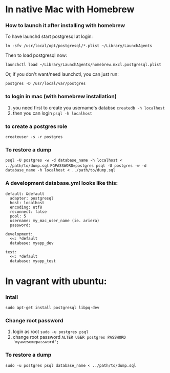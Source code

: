 # In native Mac with Homebrew

### How to launch it after installing with **homebrew**
To have launchd start postgresql at login:

    ln -sfv /usr/local/opt/postgresql/*.plist ~/Library/LaunchAgents

Then to load postgresql now:

    launchctl load ~/Library/LaunchAgents/homebrew.mxcl.postgresql.plist

Or, if you don't want/need launchctl, you can just run:

    postgres -D /usr/local/var/postgres


### to login in mac (with homebrew installation)
1. you need first to create you username's databse `createdb -h localhost`
2. then you can login `psql -h localhost`

### to create a postgres role
`createuser -s -r postgres`

### To restore a dump
`psql -U postgres -w -d database_name -h localhost < ../path/to/dump.sql`
`PGPASSWORD=postgres psql -U postgres -w -d database_name -h localhost < ../path/to/dump.sql`

### A development database.yml looks like this:
    default: &default
      adapter: postgresql
      host: localhost
      encoding: utf8
      reconnect: false
      pool: 5
      username: my_mac_user_name (ie. ariera)
      password:

    development:
      <<: *default
      database: myapp_dev

    test:
      <<: *default
      database: myapp_test


# In vagrant with ubuntu:

### Intall
`sudo apt-get install postgresql libpq-dev`

### Change root password
1. login as root `sudo -u postgres psql`
2. change root password `ALTER USER postgres PASSWORD 'myawesomepassword';`

### To restore a dump
`sudo -u postgres psql database_name < ../path/to/dump.sql`

